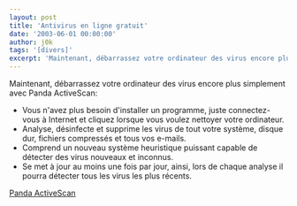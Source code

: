 ```yaml
---
layout: post
title: 'Antivirus en ligne gratuit'
date: '2003-06-01 00:00:00'
author: j0k
tags: '[divers]'
excerpt: 'Maintenant, débarrassez votre ordinateur des virus encore plus simplement avec Panda ActiveScan !'
---
```


Maintenant, débarrassez votre ordinateur des virus encore plus simplement avec Panda ActiveScan:

 - Vous n'avez plus besoin d'installer un programme, juste connectez-vous à Internet et cliquez lorsque vous voulez nettoyer votre ordinateur.
 - Analyse, désinfecte et supprime les virus de tout votre système, disque dur, fichiers compressés et tous vos e-mails.
 - Comprend un nouveau système heuristique puissant capable de détecter des virus nouveaux et inconnus.
 - Se met à jour au moins une fois par jour, ainsi, lors de chaque analyse il pourra détecter tous les virus les plus récents.

[Panda ActiveScan](http://www.pandasoftware.com/activescan/activescan.asp?language=6&Country=69&Partner=15)
